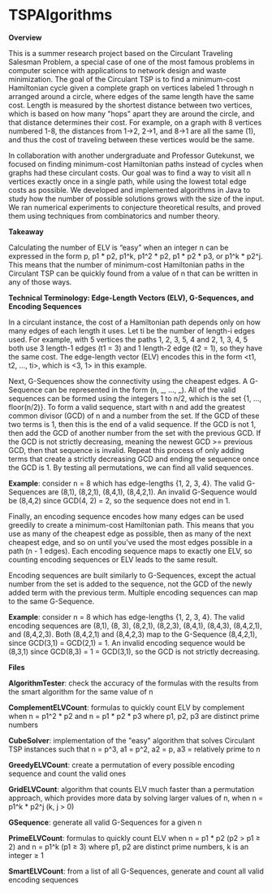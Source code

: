 # TSPAlgorithms

**Overview**

This is a summer research project based on the Circulant Traveling Salesman Problem, a special case of one of the most famous problems in computer science with applications to network design and waste minimization. The goal of the Circulant TSP is to find a minimum-cost Hamiltonian cycle given a complete graph on vertices labeled 1 through n arranged around a circle, where edges of the same length have the same cost. Length is measured by the shortest distance between two vertices, which is based on how many "hops" apart they are around the circle, and that distance determines their cost. For example, on a graph with 8 vertices numbered 1-8, the distances from 1→2, 2→1, and 8→1 are all the same (1), and thus the cost of traveling between these vertices would be the same.

In collaboration with another undergraduate and Professor Gutekunst, we focused on finding minimum-cost Hamiltonian paths instead of cycles when graphs had these circulant costs. Our goal was to find a way to visit all n vertices exactly once in a single path, while using the lowest total edge costs as possible. We developed and implemented algorithms in Java to study how the number of possible solutions grows with the size of the input. We ran numerical experiments to conjecture theoretical results, and proved them using techniques from combinatorics and number theory.

**Takeaway**

Calculating the number of ELV is “easy” when an integer n can be expressed in the form p, p1 * p2, p1^k, p1^2 * p2, p1 * p2 * p3, or p1^k * p2^j. This means that the number of minimum-cost Hamiltonian paths in the Circulant TSP can be quickly found from a value of n that can be written in any of those ways.

**Technical Terminology: Edge-Length Vectors (ELV), G-Sequences, and Encoding Sequences**

In a circulant instance, the cost of a Hamiltonian path depends only on how many edges of each length it uses. Let ti be the number of length-i edges used. For example, with 5 vertices the paths 1, 2, 3, 5, 4 and 2, 1, 3, 4, 5 both use 3 length-1 edges (t1 = 3) and 1 length-2 edge (t2 = 1), so they have the same cost. The edge-length vector (ELV) encodes this in the form <t1, t2, …, ti>, which is <3, 1> in this example.

Next, G-Sequences show the connectivity using the cheapest edges. A G-Sequence can be represented in the form (n, _, …, _). All of the valid sequences can be formed using the integers 1 to n/2, which is the set {1, …, floor(n/2)}. To form a valid sequence, start with n and add the greatest common divisor (GCD) of n and a number from the set. If the GCD of these two terms is 1, then this is the end of a valid sequence. If the GCD is not 1, then add the GCD of another number from the set with the previous GCD. If the GCD is not strictly decreasing, meaning the newest GCD >= previous GCD, then that sequence is invalid. Repeat this process of only adding terms that create a strictly decreasing GCD and ending the sequence once the GCD is 1. By testing all permutations, we can find all valid sequences. 

**Example**: consider n = 8 which has edge-lengths {1, 2, 3, 4}. The valid G-Sequences are (8,1), (8,2,1), (8,4,1), (8,4,2,1). An invalid G-Sequence would be (8,4,2) since GCD(4, 2) = 2, so the sequence does not end in 1.

Finally, an encoding sequence encodes how many edges can be used greedily to create a minimum-cost Hamiltonian path. This means that you use as many of the cheapest edge as possible, then as many of the next cheapest edge, and so on until you’ve used the most edges possible in a path (n - 1 edges). Each encoding sequence maps to exactly one ELV, so counting encoding sequences or ELV leads to the same result. 

Encoding sequences are built similarly to G-Sequences, except the actual number from the set is added to the sequence, not the GCD of the newly added term with the previous term. Multiple encoding sequences can map to the same G-Sequence.

**Example**: consider n = 8 which has edge-lengths {1, 2, 3, 4}. The valid encoding sequences are (8,1), (8, 3), (8,2,1), (8,2,3), (8,4,1), (8,4,3), (8,4,2,1), and (8,4,2,3). Both (8,4,2,1) and (8,4,2,3) map to the G-Sequence (8,4,2,1), since GCD(3,1) = GCD(2,1) = 1. An invalid encoding sequence would be (8,3,1) since GCD(8,3) = 1 = GCD(3,1), so the GCD is not strictly decreasing.


**Files**

**AlgorithmTester**: check the accuracy of the formulas with the results from the smart algorithm for the same value of n

**ComplementELVCount**: formulas to quickly count ELV by complement when n = p1^2 * p2 and n = p1 * p2 * p3 where p1, p2, p3 are distinct prime numbers

**CubeSolver**: implementation of the "easy" algorithm that solves Circulant TSP instances such that n = p^3, a1 = p^2, a2 = p, a3 = relatively prime to n

**GreedyELVCount**: create a permutation of every possible encoding sequence and count the valid ones

**GridELVCount**: algorithm that counts ELV much faster than a permutation approach, which provides more data by solving larger values of n, when n = p1^k * p2^j (k, j > 0) 

**GSequence**: generate all valid G-Sequences for a given n

**PrimeELVCount**: formulas to quickly count ELV when n = p1 * p2 (p2 > p1 ≥ 2) and n = p1^k (p1 ≥ 3) where p1, p2 are distinct prime numbers, k is an integer ≥ 1

**SmartELVCount**: from a list of all G-Sequences, generate and count all valid encoding sequences
